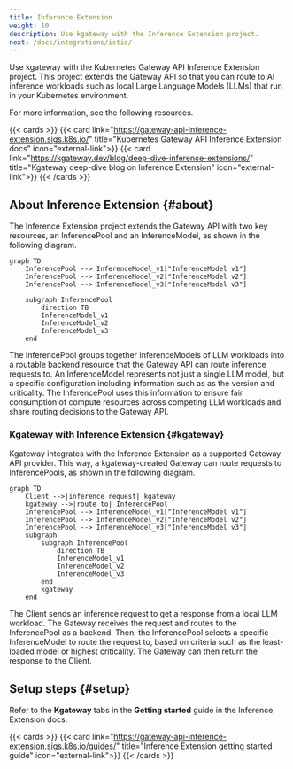 ```yaml
---
title: Inference Extension
weight: 10
description: Use kgateway with the Inference Extension project.
next: /docs/integrations/istio/
---
```


Use kgateway with the Kubernetes Gateway API Inference Extension project. This project extends the Gateway API so that you can route to AI inference workloads such as local Large Language Models (LLMs) that run in your Kubernetes environment.

For more information, see the following resources.

{{< cards >}}
  {{< card link="https://gateway-api-inference-extension.sigs.k8s.io/" title="Kubernetes Gateway API Inference Extension docs" icon="external-link">}}
  {{< card link="https://kgateway.dev/blog/deep-dive-inference-extensions/" title="Kgateway deep-dive blog on Inference Extension" icon="external-link">}}
{{< /cards >}}

## About Inference Extension {#about}

The Inference Extension project extends the Gateway API with two key resources, an InferencePool and an InferenceModel, as shown in the following diagram.

```mermaid
graph TD
    InferencePool --> InferenceModel_v1["InferenceModel v1"]
    InferencePool --> InferenceModel_v2["InferenceModel v2"]
    InferencePool --> InferenceModel_v3["InferenceModel v3"]
    
    subgraph InferencePool
        direction TB
        InferenceModel_v1
        InferenceModel_v2
        InferenceModel_v3
    end
```

The InferencePool groups together InferenceModels of LLM workloads into a routable backend resource that the Gateway API can route inference requests to. An InferenceModel represents not just a single LLM model, but a specific configuration including information such as as the version and criticality. The InferencePool uses this information to ensure fair consumption of compute resources across competing LLM workloads and share routing decisions to the Gateway API.

### Kgateway with Inference Extension {#kgateway}

Kgateway integrates with the Inference Extension as a supported Gateway API provider. This way, a kgateway-created Gateway can route requests to InferencePools, as shown in the following diagram.

```mermaid
graph TD
    Client -->|inference request| kgateway
    kgateway -->|route to| InferencePool
    InferencePool --> InferenceModel_v1["InferenceModel v1"]
    InferencePool --> InferenceModel_v2["InferenceModel v2"]
    InferencePool --> InferenceModel_v3["InferenceModel v3"]
    subgraph  
        subgraph InferencePool
            direction TB
            InferenceModel_v1
            InferenceModel_v2
            InferenceModel_v3
        end
        kgateway
    end
```

The Client sends an inference request to get a response from a local LLM workload. The Gateway receives the request and routes to the InferencePool as a backend. Then, the InferencePool selects a specific InferenceModel to route the request to, based on criteria such as the least-loaded model or highest criticality. The Gateway can then return the response to the Client.

## Setup steps {#setup}

Refer to the **Kgateway** tabs in the **Getting started** guide in the Inference Extension docs.

{{< cards >}}
  {{< card link="https://gateway-api-inference-extension.sigs.k8s.io/guides/" title="Inference Extension getting started guide" icon="external-link">}}
{{< /cards >}}
